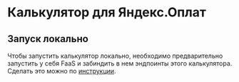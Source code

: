 # Калькулятор для Яндекс.Оплат

## Запуск локально

Чтобы запустить калькулятор локально, необходимо предварительно запустить у себя FaaS и забиндить в нем эндпоинты этого
калькулятора. Сделать это можно по [инструкции](https://wiki.yandex-team.ru/balance/billing30/tarification/faas/).
